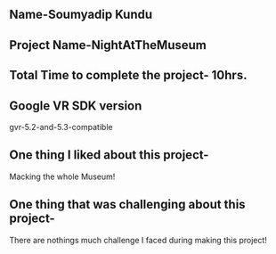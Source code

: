 Name-Soumyadip Kundu
---------------------

Project Name-NightAtTheMuseum
-------------------------

Total Time to complete the project- 10hrs.
---------------------------------------------- 

Google VR SDK version
----------------------

gvr-5.2-and-5.3-compatible

One thing I liked about this project-
---------------------------------------

 Macking the whole Museum!



One thing that was challenging about this project-
----------------------------------------------------
There are nothings much challenge I faced during making this project!
